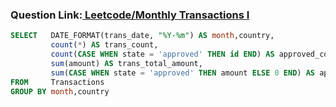 ###   Question Link:[ Leetcode/Monthly Transactions I](https://leetcode.com/problems/monthly-transactions-i/)


```sql
SELECT   DATE_FORMAT(trans_date, "%Y-%m") AS month,country,
         count(*) AS trans_count,
         count(CASE WHEN state = 'approved' THEN id END) AS approved_count,
         sum(amount) AS trans_total_amount,
         sum(CASE WHEN state = 'approved' THEN amount ELSE 0 END) AS approved_total_amount
FROM     Transactions
GROUP BY month,country
```
